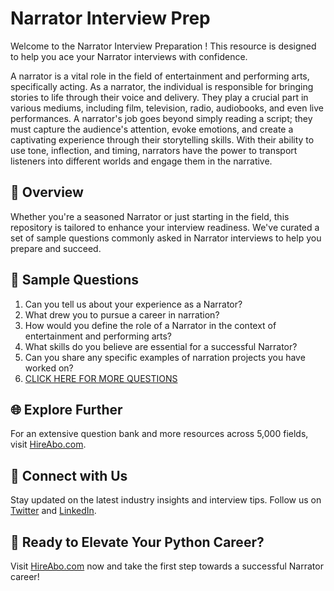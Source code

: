 # Narrator Interview Prep

Welcome to the Narrator Interview Preparation ! This resource is designed to help you ace your Narrator interviews with confidence.

A narrator is a vital role in the field of entertainment and performing arts, specifically acting. As a narrator, the individual is responsible for bringing stories to life through their voice and delivery. They play a crucial part in various mediums, including film, television, radio, audiobooks, and even live performances. A narrator's job goes beyond simply reading a script; they must capture the audience's attention, evoke emotions, and create a captivating experience through their storytelling skills. With their ability to use tone, inflection, and timing, narrators have the power to transport listeners into different worlds and engage them in the narrative.

## 🚀 Overview

Whether you're a seasoned Narrator or just starting in the field, this repository is tailored to enhance your interview readiness. We've curated a set of sample questions commonly asked in Narrator interviews to help you prepare and succeed.

## 📝 Sample Questions

1. Can you tell us about your experience as a Narrator?
2. What drew you to pursue a career in narration?
3. How would you define the role of a Narrator in the context of entertainment and performing arts?
4. What skills do you believe are essential for a successful Narrator?
5. Can you share any specific examples of narration projects you have worked on?
6. [CLICK HERE FOR MORE QUESTIONS](https://hireabo.com/job/16_0_36/Narrator)

## 🌐 Explore Further

For an extensive question bank and more resources across 5,000 fields, visit [HireAbo.com](https://www.hireabo.com).

## 📱 Connect with Us

Stay updated on the latest industry insights and interview tips. Follow us on [Twitter](https://twitter.com/hireabo) and [LinkedIn](https://www.linkedin.com/in/hire-abo-3609972a8/).

## 🚀 Ready to Elevate Your Python Career?

Visit [HireAbo.com](https://www.hireabo.com) now and take the first step towards a successful Narrator career!
